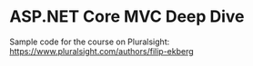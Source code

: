 # ASP.NET Core MVC Deep Dive

Sample code for the course on Pluralsight: https://www.pluralsight.com/authors/filip-ekberg
